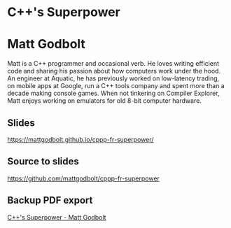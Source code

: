 # C++'s Superpower

# Matt Godbolt

Matt is a C++ programmer and occasional verb. He loves writing efficient code and sharing his passion about how computers work under the hood. An engineer at Aquatic, he has previously worked on low-latency trading, on mobile apps at Google, run a C++ tools company and spent more than a decade making console games. When not tinkering on Compiler Explorer, Matt enjoys working on emulators for old 8-bit computer hardware.

## Slides

https://mattgodbolt.github.io/cppp-fr-superpower/

## Source to slides

https://github.com/mattgodbolt/cppp-fr-superpower

## Backup PDF export

[C++'s Superpower - Matt Godbolt](export.pdf)